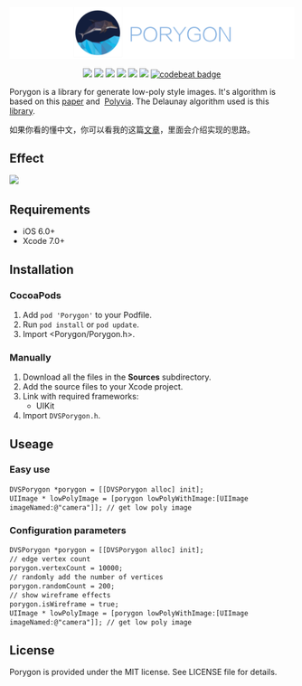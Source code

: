<p align="center">
<img src="https://raw.githubusercontent.com/DevinShine/Porygon/master/Art/logo.png" alt="Porygon" title="Porygon" width="557"/>
</p>

<p align="center">
<a href="https://travis-ci.org/DevinShine/Porygon"><img src="https://img.shields.io/travis/DevinShine/Porygon/master.svg"></a>
<a href="https://raw.githubusercontent.com/DevinShine/Porygon/master/LICENSE"><img src="https://img.shields.io/badge/license-MIT-green.svg?style=flat"></a>
<a href="https://github.com/DevinShine/Porygon"><img src="https://img.shields.io/cocoapods/v/Porygon.svg?style=flat"></a>
<a href="https://travis-ci.org/DevinShine/Porygon/"><img src="https://img.shields.io/cocoapods/p/Porygon.svg?style=flat"></a>
<a href="https://www.apple.com/nl/ios/"><img src="https://img.shields.io/badge/support-iOS%207%2B%20-blue.svg?style=flat"></a>
<a href="#"><img src="https://img.shields.io/badge/language-objc-orange.svg"></a>
<a href="https://codebeat.co/projects/github-com-devinshine-porygon-master"><img alt="codebeat badge" src="https://codebeat.co/badges/c80a6c69-4fb9-4ccb-8e3f-773f05aa642b" /></a>
</p>

Porygon is a library for generate low-poly style images. It's algorithm is based on this [paper](http://ieeexplore.ieee.org/document/7314186/) and  [Polyvia](https://github.com/Ovilia/Polyvia). The Delaunay algorithm used is this [library](https://github.com/eloraiby/delaunay).

如果你看的懂中文，你可以看我的这篇[文章](http://www.jianshu.com/p/2438c99e519e)，里面会介绍实现的思路。
## Effect
![](Art/effect.jpg)

## Requirements

* iOS 6.0+
* Xcode 7.0+

## Installation

### CocoaPods

1. Add `pod 'Porygon'` to your Podfile.
2. Run `pod install` or `pod update`.
3. Import <Porygon/Porygon.h>.

### Manually

1. Download all the files in the **Sources** subdirectory.
2. Add the source files to your Xcode project.
3. Link with required frameworks:
	* UIKit
4. Import `DVSPorygon.h`.

## Useage

### Easy use
``` objc
DVSPorygon *porygon = [[DVSPorygon alloc] init];
UIImage * lowPolyImage = [porygon lowPolyWithImage:[UIImage imageNamed:@"camera"]]; // get low poly image
```

### Configuration parameters

``` objc
DVSPorygon *porygon = [[DVSPorygon alloc] init];
// edge vertex count
porygon.vertexCount = 10000;
// randomly add the number of vertices
porygon.randomCount = 200;
// show wireframe effects
porygon.isWireframe = true;
UIImage * lowPolyImage = [porygon lowPolyWithImage:[UIImage imageNamed:@"camera"]]; // get low poly image
```

## License
Porygon is provided under the MIT license. See LICENSE file for details.

